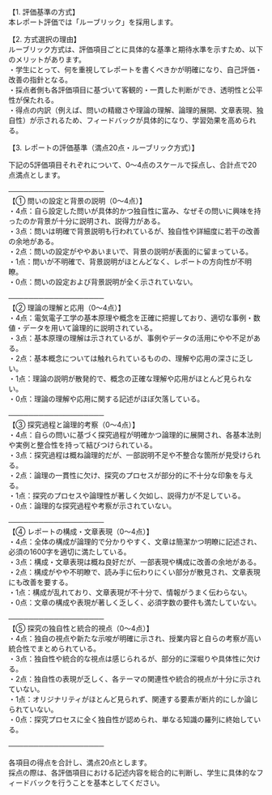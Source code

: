 【1. 評価基準の方式】  
本レポート評価では「ルーブリック」を採用します。

【2. 方式選択の理由】  
ルーブリック方式は、評価項目ごとに具体的な基準と期待水準を示すため、以下のメリットがあります。  
・学生にとって、何を重視してレポートを書くべきかが明確になり、自己評価・改善の指針となる。  
・採点者側も各評価項目に基づいて客観的・一貫した判断ができ、透明性と公平性が保たれる。  
・得点の内訳（例えば、問いの精緻さや理論の理解、論理的展開、文章表現、独自性）が示されるため、フィードバックが具体的になり、学習効果を高められる。  

【3. レポートの評価基準（満点20点・ルーブリック方式）】  

下記の5評価項目それぞれについて、0～4点のスケールで採点し、合計点で20点満点とします。  

───────────────────  
【① 問いの設定と背景の説明（0～4点）】  
・4点：自ら設定した問いが具体的かつ独自性に富み、なぜその問いに興味を持ったのか背景が十分に説明され、説得力がある。  
・3点：問いは明確で背景説明も行われているが、独自性や詳細度に若干の改善の余地がある。  
・2点：問いの設定がややあいまいで、背景の説明が表面的に留まっている。  
・1点：問いが不明確で、背景説明がほとんどなく、レポートの方向性が不明瞭。  
・0点：問いの設定および背景説明が全く示されていない。  

───────────────────  
【② 理論の理解と応用（0～4点）】  
・4点：電気電子工学の基本原理や概念を正確に把握しており、適切な事例・数値・データを用いて論理的に説明されている。  
・3点：基本原理の理解は示されているが、事例やデータの活用にやや不足がある。  
・2点：基本概念については触れられているものの、理解や応用の深さに乏しい。  
・1点：理論の説明が散発的で、概念の正確な理解や応用がほとんど見られない。  
・0点：理論の理解や応用に関する記述がほぼ欠落している。  

───────────────────  
【③ 探究過程と論理的考察（0～4点）】  
・4点：自らの問いに基づく探究過程が明確かつ論理的に展開され、各基本法則や実例と整合性を持って結びつけられている。  
・3点：探究過程は概ね論理的だが、一部説明不足や不整合な箇所が見受けられる。  
・2点：論理の一貫性に欠け、探究のプロセスが部分的に不十分な印象を与える。  
・1点：探究のプロセスや論理性が著しく欠如し、説得力が不足している。  
・0点：論理的な探究過程や考察が示されていない。  

───────────────────  
【④ レポートの構成・文章表現（0～4点）】  
・4点：全体の構成が論理的で分かりやすく、文章は簡潔かつ明瞭に記述され、必須の1600字を適切に満たしている。  
・3点：構成・文章表現は概ね良好だが、一部表現や構成に改善の余地がある。  
・2点：構成がやや不明瞭で、読み手に伝わりにくい部分が散見され、文章表現にも改善を要する。  
・1点：構成が乱れており、文章表現が不十分で、情報がうまく伝わらない。  
・0点：文章の構成や表現が著しく乏しく、必須字数の要件も満たしていない。  

───────────────────  
【⑤ 探究の独自性と統合的視点（0～4点）】  
・4点：独自の視点や新たな示唆が明確に示され、授業内容と自らの考察が高い統合性でまとめられている。  
・3点：独自性や統合的な視点は感じられるが、部分的に深堀りや具体性に欠ける。  
・2点：独自性の表現が乏しく、各テーマの関連性や統合的視点が十分に示されていない。  
・1点：オリジナリティがほとんど見られず、関連する要素が断片的にしか論じられていない。  
・0点：探究プロセスに全く独自性が認められ、単なる知識の羅列に終始している。  

───────────────────  

各項目の得点を合計し、満点20点とします。  
採点の際は、各評価項目における記述内容を総合的に判断し、学生に具体的なフィードバックを行うことを基本としてください。